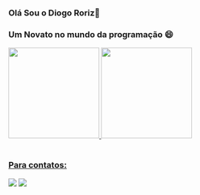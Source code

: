 ### Olá Sou o Diogo Roriz👋
### Um Novato no mundo da programação 😄






 <div>
   <a href="https://github.com/DiogoRoriz">
   <img height="180em" src="https://github-readme-stats.vercel.app/api?username=DiogoRoriz&show_icons=true&theme=tokyonight&include_all_commits=true&count_private=true"/>
   <img height="180em" src="https://github-readme-stats.vercel.app/api/top-langs/?username=DiogoRoriz&layout=compact&langs_count=6&theme=tokyonight"/>
</div>
    

 
<br>
 
### Para contatos:
<div> 
  <a href = "mailto:carvalhororizdiogo@gmail"><img src="https://img.shields.io/badge/-Gmail-%23333?style=for-the-badge&logo=gmail&logoColor=white" target="_blank"></a>
  <a href="https://www.linkedin.com/in/diogo-roriz/" target="_blank"><img src="https://img.shields.io/badge/-LinkedIn-%230077B5?style=for-the-badge&logo=linkedin&logoColor=white" target="_blank"></a>
</div>
